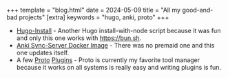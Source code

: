 +++
template = "blog.html"
date = 2024-05-09
title = "All my good-and-bad projects"
[extra]
keywords = "hugo, anki, proto"
+++

-   [Hugo-Install](https://github.com/z0rrn/hugo-install) - Another Hugo
    install-with-node script because it was fun and only this one works with
    <https://bun.sh>.
-   [Anki Sync-Server Docker Image](https://github.com/z0rrn/docker-anki-sync-server) - There
    was no premaid one and this one updates itself.
-   A few [Proto](https://moonrepo.dev/proto)
    [Plugins](https://github.com/z0rrn/proto-plugins) - Proto is currently my
    favorite tool manager because it works on all systems is really easy and
    writing plugins is fun.

